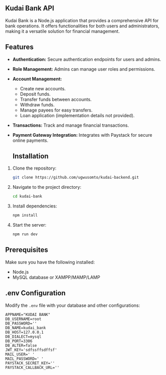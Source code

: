 ## Kudai Bank API

Kudai Bank is a Node.js application that provides a comprehensive API for bank operations. It offers functionalities for both users and administrators, making it a versatile solution for financial management.

## Features

* **Authentication:** Secure authentication endpoints for users and admins.
* **Role Management:** Admins can manage user roles and permissions.
* **Account Management:**
    * Create new accounts.
    * Deposit funds.
    * Transfer funds between accounts.
    * Withdraw funds.
    * Manage payees for easy transfers.
    * Loan application (implementation details not provided).
* **Transactions:** Track and manage financial transactions.
* **Payment Gateway Integration:** Integrates with Paystack for secure online payments.

  ## Installation

1. Clone the repository:
   
    ```bash
    git clone https://github.com/ugwusomto/kudai-backend.git
    ```
3. Navigate to the project directory:
   
    ```bash
    cd kudai-bank
    ```
4. Install dependencies:
   
    ```bash
    npm install
    ```
5. Start the server:
   
    ```bash
    npm run dev
    ```

## Prerequisites

Make sure you have the following installed:

- Node.js
- MySQL database or XAMPP/MAMP/LAMP

## .env Configuration

Modify the `.env` file with your database and other configurations:

```plaintext
APPNAME="KUDAI BANK"
DB_USERNAME=root
DB_PASSWORD=''
DB_NAME=kudai_bank
DB_HOST=127.0.0.1
DB_DIALECT=mysql
DB_PORT=3306
DB_ALTER=false
JWT_KEY='sdfssffsdffsf'
MAIL_USER=' '
MAIL_PASSWORD=' '
PAYSTACK_SECRET_KEY=''
PAYSTACK_CALLBACK_URL=''

